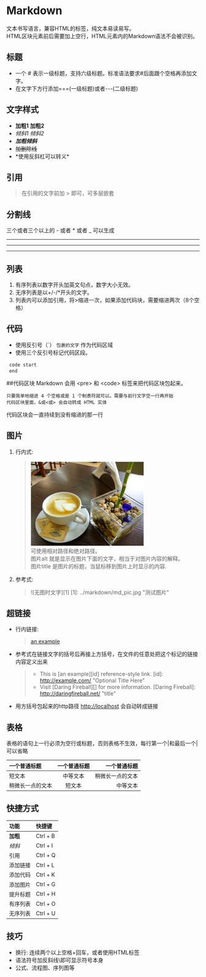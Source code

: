 # Markdown

文本书写语言，兼容HTML的标签，纯文本易读易写。  
HTML区块元素前后需要加上空行，HTML元素内的Markdown语法不会被识别。  


## 标题
+ 一个 # 表示一级标题，支持六级标题。标准语法要求#后面跟个空格再添加文字。
+ 在文字下方行添加===(一级标题)或者---(二级标题)

## 文字样式
- **加粗1**  __加粗2__
- *倾斜1*  _倾斜2_
- ***加粗倾斜***  
- ~~加删除线~~  
- \*使用反斜杠可以转义\*

## 引用
> 在引用的文字前加 > 即可，可多层嵌套

## 分割线
三个或者三个以上的 - 或者 * 或者 _ 可以生成
*****
-----
_____

## 列表
1. 有序列表以数字开头加英文句点，数字大小无效。
2. 无序列表是以+/-/*开头的文字。
3. 列表内可以添加引用，将>缩进一次，如果添加代码块，需要缩进两次（8个空格）


## 代码
- 使用反引号（\`） `包裹的文字` 作为代码区域
- 使用三个反引号标记代码区段。  
```
 code start   
 end  
```  

##代码区块
Markdown 会用 \<pre\> 和 \<code\> 标签来把代码区块包起来。
 
    只要简单地缩进 4 个空格或是 1 个制表符就可以。需要与前行文字空一行再开始  
	代码区块里面，&或<或> 会自动转成 HTML 实体  
代码区块会一直持续到没有缩进的那一行

## 图片
1. 行内式: 
	> ![无图时文字](md_pic.jpg "测试图片")  
	可使用相对路径和绝对路径。  
	图片alt 就是显示在图片下面的文字，相当于对图片内容的解释。  
	图片title 是图片的标题，当鼠标移到图片上时显示的内容.
2. 参考式: 
	> ![无图时文字][1]
	[1]: ../markdown/md_pic.jpg "测试图片"

## 超链接
+ 行内链接: 
	> [an example](http://example.com/ "Title")
+ 参考式在链接文字的括号后再接上方括号，在文件的任意处把这个标记的链接内容定义出来
	> + This is [an example][id] reference-style link.
	> [id]: http://example.com/  "Optional Title Here"
	> + Visit [Daring Fireball][] for more information.
	> [Daring Fireball]: http://daringfireball.net/ "title"
+ 用方括号包起来的http路径 <http://localhost> 会自动转成链接


## 表格
表格的语句上一行必须为空行或标题，否则表格不生效，每行第一个|和最后一个|可以省略

| 一个普通标题 | 一个普通标题 | 一个普通标题 |
| :------ | :------: | ------: |
| 短文本 | 中等文本 | 稍微长一点的文本 |
| 稍微长一点的文本 | 短文本 | 中等文本 |

## 快捷方式
|功能|快捷键|
|:-|:-|
|**加粗**|Ctrl + B|
|*倾斜*|Ctrl + I|
|引用|Ctrl + Q|
|添加链接|Ctrl + L|
|添加代码|Ctrl + K|
|添加图片|Ctrl + G|
|提升标题|Ctrl + H|
|有序列表|Ctrl + O|
|无序列表|Ctrl + U|


## 技巧
+ 换行: 连续两个以上空格+回车，或者使用HTML标签
+ 语法符号加反斜线\即可显示符号本身
+ 公式、流程图、序列图等